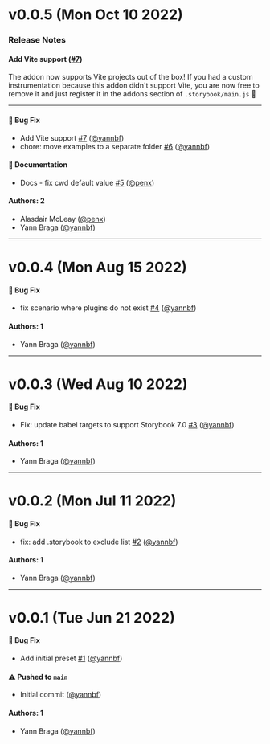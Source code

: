 # v0.0.5 (Mon Oct 10 2022)

### Release Notes

#### Add Vite support ([#7](https://github.com/storybookjs/addon-coverage/pull/7))

The addon now supports Vite projects out of the box! If you had a custom instrumentation because this addon didn't support Vite, you are now free to remove it and just register it in the addons section of `.storybook/main.js` 🎉

---

#### 🐛 Bug Fix

- Add Vite support [#7](https://github.com/storybookjs/addon-coverage/pull/7) ([@yannbf](https://github.com/yannbf))
- chore: move examples to a separate folder [#6](https://github.com/storybookjs/addon-coverage/pull/6) ([@yannbf](https://github.com/yannbf))

#### 📝 Documentation

- Docs - fix cwd default value [#5](https://github.com/storybookjs/addon-coverage/pull/5) ([@penx](https://github.com/penx))

#### Authors: 2

- Alasdair McLeay ([@penx](https://github.com/penx))
- Yann Braga ([@yannbf](https://github.com/yannbf))

---

# v0.0.4 (Mon Aug 15 2022)

#### 🐛 Bug Fix

- fix scenario where plugins do not exist [#4](https://github.com/storybookjs/addon-coverage/pull/4) ([@yannbf](https://github.com/yannbf))

#### Authors: 1

- Yann Braga ([@yannbf](https://github.com/yannbf))

---

# v0.0.3 (Wed Aug 10 2022)

#### 🐛 Bug Fix

- Fix: update babel targets to support Storybook 7.0 [#3](https://github.com/storybookjs/addon-coverage/pull/3) ([@yannbf](https://github.com/yannbf))

#### Authors: 1

- Yann Braga ([@yannbf](https://github.com/yannbf))

---

# v0.0.2 (Mon Jul 11 2022)

#### 🐛 Bug Fix

- fix: add .storybook to exclude list [#2](https://github.com/storybookjs/addon-coverage/pull/2) ([@yannbf](https://github.com/yannbf))

#### Authors: 1

- Yann Braga ([@yannbf](https://github.com/yannbf))

---

# v0.0.1 (Tue Jun 21 2022)

#### 🐛 Bug Fix

- Add initial preset [#1](https://github.com/storybookjs/addon-coverage/pull/1) ([@yannbf](https://github.com/yannbf))

#### ⚠️ Pushed to `main`

- Initial commit ([@yannbf](https://github.com/yannbf))

#### Authors: 1

- Yann Braga ([@yannbf](https://github.com/yannbf))
